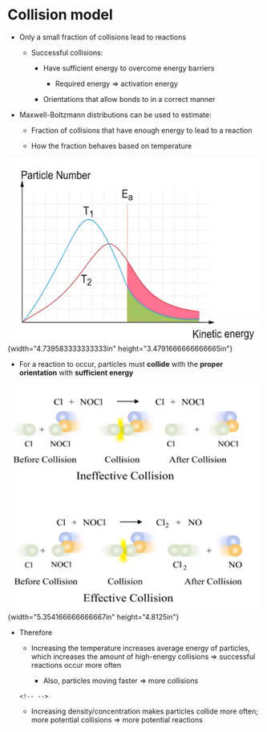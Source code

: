 # Collision model
-   Only a small fraction of collisions lead to reactions

    -   Successful collisions:

        -   Have sufficient energy to overcome energy barriers

            -   Required energy => activation energy

        -   Orientations that allow bonds to in a correct manner
-   Maxwell-Boltzmann distributions can be used to estimate:

    -   Fraction of collisions that have enough energy to lead to a reaction

    -   How the fraction behaves based on temperature

![Particle Number Kinetic energy ](../media/Unit-5-Collision-model-image1.png){width="4.739583333333333in" height="3.4791666666666665in"}
-   For a reaction to occur, particles must **collide** with the **proper orientation** with **sufficient energy**

![Cl + NOCI Cl NOCI BefOre Collision Cl + NOCI Collision NOCI Afier Collision Ineffective Collision Cl + NOCI Cl NOCI Before Collision C12 + NO C12 NO Collision After Collision Effective Collision ](../media/Unit-5-Collision-model-image2.png){width="5.354166666666667in" height="4.8125in"}
-   Therefore

    -   Increasing the temperature increases average energy of particles, which increases the amount of high-energy collisions => successful reactions occur more often

        -   Also, particles moving faster => more collisions

    ```{=html}
    <!-- -->
    ```
    -   Increasing density/concentration makes particles collide more often; more potential collisions => more potential reactions


